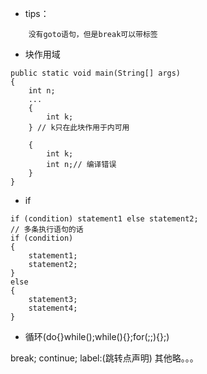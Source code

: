* tips：

```
    没有goto语句，但是break可以带标签
```

* 块作用域

```
public static void main(String[] args)
{
    int n;
    ...
    {
        int k;
    } // k只在此块作用于内可用
    
    {
        int k;
        int n;// 编译错误
    }
}
```

* if
 
```
if (condition) statement1 else statement2;
// 多条执行语句的话
if (condition) 
{
    statement1;
    statement2;
} 
else
{
    statement3;
    statement4;
} 
```

* 循环(do{}while();while(){};for(;;){};)

break;
continue;
label:(跳转点声明)
其他略。。。

